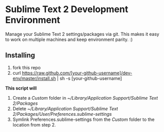 Sublime Text 2 Development Environment
======================================

Manage your Sublime Text 2 settings/packages via git. This makes it easy to work on
multiple machines and keep environment parity. :)

Installing
----------
1. fork this repo
2. curl https://raw.github.com/[your-github-username]/dev-env/master/install.sh | sh -s [your-github-username]

**This script will**

1. Create a *Custom* folder in *~/Library/Application Support/Sublime Text 2/Packages* 
2. Delete *~/Library/Application Support/Sublime Text 2/Packages/User/Preferences.sublime-settings* 
3. Symlink Preferences.sublime-settings from the *Custom* folder to the location from step 2.